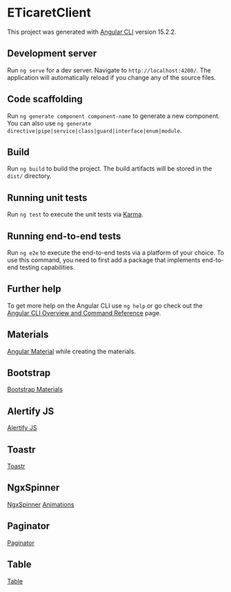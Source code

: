 # ETicaretClient

This project was generated with [Angular CLI](https://github.com/angular/angular-cli) version 15.2.2.

## Development server

Run `ng serve` for a dev server. Navigate to `http://localhost:4200/`. The application will automatically reload if you change any of the source files.

## Code scaffolding

Run `ng generate component component-name` to generate a new component. You can also use `ng generate directive|pipe|service|class|guard|interface|enum|module`.

## Build

Run `ng build` to build the project. The build artifacts will be stored in the `dist/` directory.

## Running unit tests

Run `ng test` to execute the unit tests via [Karma](https://karma-runner.github.io).

## Running end-to-end tests

Run `ng e2e` to execute the end-to-end tests via a platform of your choice. To use this command, you need to first add a package that implements end-to-end testing capabilities.

## Further help

To get more help on the Angular CLI use `ng help` or go check out the [Angular CLI Overview and Command Reference](https://angular.io/cli) page.

## Materials

[Angular Material](https://material.angular.io/) while creating the materials.

## Bootstrap

[Bootstrap Materials](https://getbootstrap.com/docs/5.3/getting-started/download/)

## Alertify JS

[Alertify JS](https://alertifyjs.com/guide.html)

## Toastr

[Toastr](https://github.com/scttcper/ngx-toastr)

## NgxSpinner

[NgxSpinner](https://github.com/Napster2210/ngx-spinner)
[Animations](https://labs.danielcardoso.net/load-awesome/animations.html)

## Paginator

[Paginator](https://material.angular.io/components/paginator/api)

## Table

[Table](https://material.angular.io/components/table/api)
